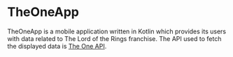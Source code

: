 # TheOneApp
TheOneApp is a mobile application written in Kotlin which provides its users with data related to The Lord of the Rings franchise. The API used to fetch the displayed data is [The One API](https://the-one-api.dev/).
